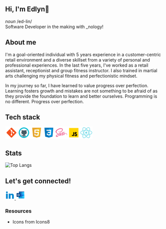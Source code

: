 ## Hi, I'm Edlyn👋

<p>
  <i>noun</i> /ed-lin/
  <br>
  Software Developer in the making with _nology!
</p>

## About me

I'm a goal-oriented individual with 5 years experience in a customer-centric retail environment and a diverse skillset from a variety of personal and professional experiences. In the last five years, I've worked as a retail assistant, receptionist and group fitness instructor. I also trained in martial arts challenging my physical fitness and perfectionistic mindset.

In my journey so far, I have learned to value progress over perfection. Learning fosters growth and mistakes are not something to be afraid of as they provide the foundation to learn and better ourselves. Programming is no different. Progress over perfection.


## Tech stack

<img src="./assets/icons8-git-100.png" width = 40px /><img src="./assets/icons8-github-100.png" width = 40px /><img src="./assets/icons8-html-5-100.png" width = 40px /><img src="./assets/icons8-css3-100.png" width = 40px /><img src="./assets/icons8-sass-100.png" width = 40px /><img src="./assets/icons8-javascript-100.png" width = 40px /><img src="./assets/icons8-react-native-100.png" width = 40px />
<!-- <img src="./" width = 40px /> -->

## Stats

![Top Langs](https://github-readme-stats.vercel.app/api/top-langs/?username=edlyn-e&layout=compact)


## Let's get connected!

<a href="https://www.linkedin.com/in/edlyn-evangelista/">
  <img src="./assets/icons8-linkedin-2-100.png" width = 30px />
</a>
<a href="mailto:edlyn.evangelista@outlook.com"> 
  <img src="./assets/icons8-microsoft-outlook-2019-96.png" width = 30px />
  </a>


### Resources

-   Icons from Icons8
